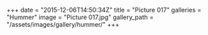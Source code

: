 +++
date = "2015-12-06T14:50:34Z"
title = "Picture 017"
galleries = "Hummer"
image = "Picture 017.jpg"
gallery_path = "/assets/images/gallery/hummer/"
+++
